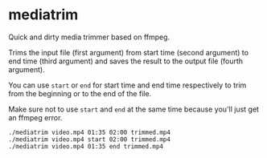 # mediatrim
Quick and dirty media trimmer based on ffmpeg.

Trims the input file (first argument) from start time (second argument) to end time (third argument) and saves the result to the output file (fourth argument).

You can use `start` or `end` for start time and end time respectively to trim from the beginning or to the end of the file.

Make sure not to use `start` and `end` at the same time because you'll just get an ffmpeg error.

```
./mediatrim video.mp4 01:35 02:00 trimmed.mp4
./mediatrim video.mp4 start 02:00 trimmed.mp4
./mediatrim video.mp4 01:35 end trimmed.mp4
```
